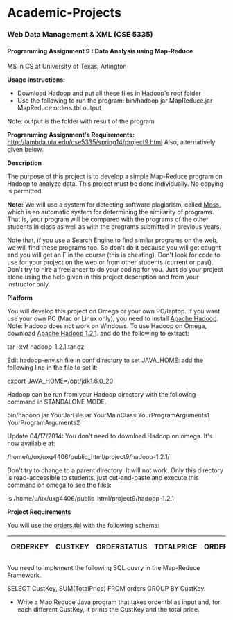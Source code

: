 # Academic-Projects
### Web Data Management & XML (CSE 5335)
#### Programming Assignment 9 : Data Analysis using Map-Reduce
MS in CS at University of Texas, Arlington

**Usage Instructions:**

* Download Hadoop and put all these files in Hadoop's root folder
* Use the following to run the program: bin/hadoop jar MapReduce.jar MapReduce orders.tbl output

Note: output is the folder with result of the program

**Programming Assignment's Requirements:** http://lambda.uta.edu/cse5335/spring14/project9.html Also, alternatively given below.

**Description**

The purpose of this project is to develop a simple Map-Reduce program on Hadoop to analyze data. This project must be done individually. No copying is permitted.

**Note:** We will use a system for detecting software plagiarism, called [Moss](http://theory.stanford.edu/~aiken/moss/), which is an automatic system for determining the similarity of programs. That is, your program will be compared with the programs of the other students in class as well as with the programs submitted in previous years.

Note that, if you use a Search Engine to find similar programs on the web, we will find these programs too. So don't do it because you will get caught and you will get an F in the course (this is cheating). Don't look for code to use for your project on the web or from other students (current or past). Don't try to hire a freelancer to do your coding for you. Just do your project alone using the help given in this project description and from your instructor only.

**Platform**

You will develop this project on Omega or your own PC/laptop. If you want use your own PC (Mac or Linux only), you need to install [Apache Hadoop](http://hadoop.apache.org/docs/r1.2.1/single_node_setup.html). Note: Hadoop does not work on Windows. To use Hadoop on Omega, download [Apache Hadoop 1.2.1](http://hadoop.apache.org/releases.html#Download). and do the following to extract:

tar -xvf hadoop-1.2.1.tar.gz 

Edit hadoop-env.sh file in conf directory to set JAVA_HOME: add the following line in the file to set it:

export JAVA_HOME=/opt/jdk1.6.0_20

Hadoop can be run from your Hadoop directory with the following command in STANDALONE MODE.

bin/hadoop jar YourJarFile.jar YourMainClass YourProgramArguments1 YourProgramArguments2

Update 04/17/2014: You don't need to download Hadoop on omega. It's now available at:

/home/u/ux/uxg4406/public_html/project9/hadoop-1.2.1/

Don't try to change to a parent directory. It will not work. Only this directory is read-accessible to students. just cut-and-paste and execute this command on omega to see the files:

ls /home/u/ux/uxg4406/public_html/project9/hadoop-1.2.1

**Project Requirements**

You will use the [orders.tbl](http://omega.uta.edu/~uxg4406/project9/orders.tbl) with the following schema:

ORDERKEY | CUSTKEY | ORDERSTATUS | TOTALPRICE | ORDERDATE | ORDER-PRIORITY | CLERK | SHIP-PRIORITY | COMMENT
--- | --- | --- | --- | --- | --- | --- | --- | ---

You need to implement the following SQL query in the Map-Reduce Framework.

SELECT CustKey, SUM(TotalPrice) FROM orders GROUP BY CustKey.

* Write a Map Reduce Java program that takes order.tbl as input and, for each different CustKey, it prints the CustKey and the total price. 